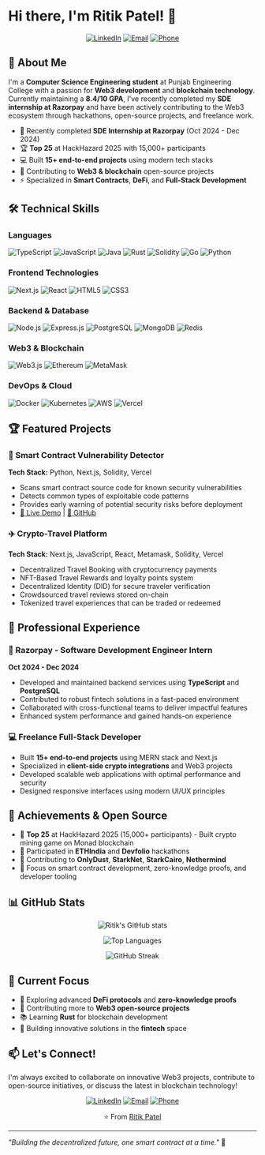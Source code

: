 # Hi there, I'm Ritik Patel! 👋

<div align="center">
  
[![LinkedIn](https://img.shields.io/badge/LinkedIn-0077B5?style=for-the-badge&logo=linkedin&logoColor=white)](https://www.linkedin.com/in/ritik-patel-3b15b2327/)
[![Email](https://img.shields.io/badge/Email-D14836?style=for-the-badge&logo=gmail&logoColor=white)](mailto:ritikverma0050@gmail.com)
[![Phone](https://img.shields.io/badge/Phone-25D366?style=for-the-badge&logo=whatsapp&logoColor=white)](tel:+918887555059)

</div>

## 🚀 About Me

I'm a **Computer Science Engineering student** at Punjab Engineering College with a passion for **Web3 development** and **blockchain technology**. Currently maintaining a **8.4/10 GPA**, I've recently completed my **SDE internship at Razorpay** and have been actively contributing to the Web3 ecosystem through hackathons, open-source projects, and freelance work.

- 🔭 Recently completed **SDE Internship at Razorpay** (Oct 2024 - Dec 2024)
- 🏆 **Top 25** at HackHazard 2025 with 15,000+ participants
- 💻 Built **15+ end-to-end projects** using modern tech stacks
- 🌱 Contributing to **Web3 & blockchain** open-source projects
- ⚡ Specialized in **Smart Contracts**, **DeFi**, and **Full-Stack Development**

## 🛠️ Technical Skills

### Languages
![TypeScript](https://img.shields.io/badge/TypeScript-007ACC?style=for-the-badge&logo=typescript&logoColor=white)
![JavaScript](https://img.shields.io/badge/JavaScript-F7DF1E?style=for-the-badge&logo=javascript&logoColor=black)
![Java](https://img.shields.io/badge/Java-ED8B00?style=for-the-badge&logo=java&logoColor=white)
![Rust](https://img.shields.io/badge/Rust-000000?style=for-the-badge&logo=rust&logoColor=white)
![Solidity](https://img.shields.io/badge/Solidity-363636?style=for-the-badge&logo=solidity&logoColor=white)
![Go](https://img.shields.io/badge/Go-00ADD8?style=for-the-badge&logo=go&logoColor=white)
![Python](https://img.shields.io/badge/Python-3776AB?style=for-the-badge&logo=python&logoColor=white)

### Frontend Technologies
![Next.js](https://img.shields.io/badge/Next.js-000000?style=for-the-badge&logo=next.js&logoColor=white)
![React](https://img.shields.io/badge/React-20232A?style=for-the-badge&logo=react&logoColor=61DAFB)
![HTML5](https://img.shields.io/badge/HTML5-E34F26?style=for-the-badge&logo=html5&logoColor=white)
![CSS3](https://img.shields.io/badge/CSS3-1572B6?style=for-the-badge&logo=css3&logoColor=white)

### Backend & Database
![Node.js](https://img.shields.io/badge/Node.js-43853D?style=for-the-badge&logo=node.js&logoColor=white)
![Express.js](https://img.shields.io/badge/Express.js-404D59?style=for-the-badge)
![PostgreSQL](https://img.shields.io/badge/PostgreSQL-316192?style=for-the-badge&logo=postgresql&logoColor=white)
![MongoDB](https://img.shields.io/badge/MongoDB-4EA94B?style=for-the-badge&logo=mongodb&logoColor=white)
![Redis](https://img.shields.io/badge/Redis-DC382D?style=for-the-badge&logo=redis&logoColor=white)

### Web3 & Blockchain
![Web3.js](https://img.shields.io/badge/Web3.js-F16822?style=for-the-badge&logo=web3.js&logoColor=white)
![Ethereum](https://img.shields.io/badge/Ethereum-3C3C3D?style=for-the-badge&logo=ethereum&logoColor=white)
![MetaMask](https://img.shields.io/badge/MetaMask-F6851B?style=for-the-badge&logo=metamask&logoColor=white)

### DevOps & Cloud
![Docker](https://img.shields.io/badge/Docker-2496ED?style=for-the-badge&logo=docker&logoColor=white)
![Kubernetes](https://img.shields.io/badge/Kubernetes-326CE5?style=for-the-badge&logo=kubernetes&logoColor=white)
![AWS](https://img.shields.io/badge/AWS-232F3E?style=for-the-badge&logo=amazon-aws&logoColor=white)
![Vercel](https://img.shields.io/badge/Vercel-000000?style=for-the-badge&logo=vercel&logoColor=white)

## 🏆 Featured Projects

### 🔐 Smart Contract Vulnerability Detector
**Tech Stack:** Python, Next.js, Solidity, Vercel
- Scans smart contract source code for known security vulnerabilities
- Detects common types of exploitable code patterns
- Provides early warning of potential security risks before deployment
- [🔗 Live Demo](link) | [📱 GitHub](link)

### ✈️ Crypto-Travel Platform
**Tech Stack:** Next.js, JavaScript, React, Metamask, Solidity, Vercel
- Decentralized Travel Booking with cryptocurrency payments
- NFT-Based Travel Rewards and loyalty points system
- Decentralized Identity (DID) for secure traveler verification
- Crowdsourced travel reviews stored on-chain
- Tokenized travel experiences that can be traded or redeemed

## 💼 Professional Experience

### 🏢 Razorpay - Software Development Engineer Intern
**Oct 2024 - Dec 2024**
- Developed and maintained backend services using **TypeScript** and **PostgreSQL**
- Contributed to robust fintech solutions in a fast-paced environment
- Collaborated with cross-functional teams to deliver impactful features
- Enhanced system performance and gained hands-on experience

### 💻 Freelance Full-Stack Developer
- Built **15+ end-to-end projects** using MERN stack and Next.js
- Specialized in **client-side crypto integrations** and Web3 projects
- Developed scalable web applications with optimal performance and security
- Designed responsive interfaces using modern UI/UX principles

## 🏅 Achievements & Open Source

- 🥇 **Top 25** at HackHazard 2025 (15,000+ participants) - Built crypto mining game on Monad blockchain
- 🚀 Participated in **ETHIndia** and **Devfolio** hackathons
- 🌟 Contributing to **OnlyDust**, **StarkNet**, **StarkCairo**, **Nethermind**
- 🔧 Focus on smart contract development, zero-knowledge proofs, and developer tooling

## 📊 GitHub Stats

<div align="center">
  
![Ritik's GitHub stats](https://github-readme-stats.vercel.app/api?username=ritik4ever&show_icons=true&theme=radical)

![Top Languages](https://github-readme-stats.vercel.app/api/top-langs/?username=ritik4ever&layout=compact&theme=radical)

![GitHub Streak](https://streak-stats.demolab.com/?user=ritik4ever&theme=radical)

</div>

## 🎯 Current Focus

- 🔭 Exploring advanced **DeFi protocols** and **zero-knowledge proofs**
- 🌱 Contributing more to **Web3 open-source projects**
- 📚 Learning **Rust** for blockchain development
- 🚀 Building innovative solutions in the **fintech** space

## 📫 Let's Connect!

I'm always excited to collaborate on innovative Web3 projects, contribute to open-source initiatives, or discuss the latest in blockchain technology!

<div align="center">
  
[![LinkedIn](https://img.shields.io/badge/LinkedIn-Connect-0077B5?style=for-the-badge&logo=linkedin)](https://www.linkedin.com/in/ritik-patel-3b15b2327/)
[![Email](https://img.shields.io/badge/Email-Contact-D14836?style=for-the-badge&logo=gmail)](mailto:ritikverma0050@gmail.com)
[![Phone](https://img.shields.io/badge/Phone-Call-25D366?style=for-the-badge&logo=phone)](tel:+918887555059)

⭐️ From [Ritik Patel](https://github.com/ritik4ever)

</div>

---

*"Building the decentralized future, one smart contract at a time."* 🚀
